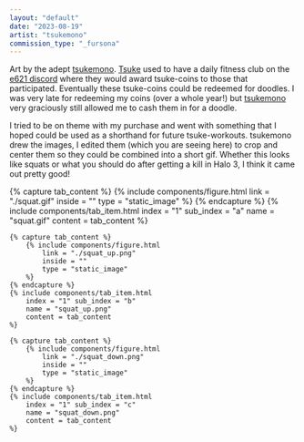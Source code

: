 ```yaml
---
layout: "default"
date: "2023-08-19"
artist: "tsukemono"
commission_type: "_fursona"
---
```


Art by the adept [tsukemono](https://www.furaffinity.net/user/kemonotsu). [Tsuke](https://e621.net/users/167041) used to have a daily fitness club on the [e621 discord](https://e621.net/static/discord) where they would award tsuke-coins to those that participated. Eventually these tsuke-coins could be redeemed for doodles. I was very late for redeeming my coins (over a whole year!) but [tsukemono](https://twitter.com/tsu_kemono) very graciously still allowed me to cash them in for a doodle.

I tried to be on theme with my purchase and went with something that I hoped could be used as a shorthand for future tsuke-workouts. tsukemono drew the images, I edited them (which you are seeing here) to crop and center them so they could be combined into a short gif. Whether this looks like squats or what you should do after getting a kill in Halo 3, I think it came out pretty good!

<div class="tab-wrapper">
	{% capture tab_content %}
		{% include components/figure.html 
			link = "./squat.gif"
			inside = ""
			type = "static_image"
		%}
	{% endcapture %}
	{% include components/tab_item.html 
		index = "1" sub_index = "a"
		name = "squat.gif"
		content = tab_content
	%}

	{% capture tab_content %}
		{% include components/figure.html 
			link = "./squat_up.png"
			inside = ""
			type = "static_image"
		%}
	{% endcapture %}
	{% include components/tab_item.html 
		index = "1" sub_index = "b"
		name = "squat_up.png"
		content = tab_content
	%}

	{% capture tab_content %}
		{% include components/figure.html 
			link = "./squat_down.png"
			inside = ""
			type = "static_image"
		%}
	{% endcapture %}
	{% include components/tab_item.html 
		index = "1" sub_index = "c"
		name = "squat_down.png"
		content = tab_content
	%}
</div>